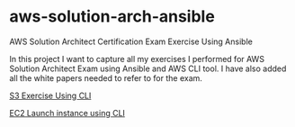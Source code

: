 # aws-solution-arch-ansible
AWS Solution Architect Certification Exam Exercise Using Ansible 

In this project I want to capture all my exercises I performed for AWS Solution Architect Exam using Ansible and AWS CLI tool. I have also added all the white papers needed to refer to for the exam.

[S3 Exercise Using CLI](https://github.com/utkaln/aws-solution-arch-ansible/blob/master/Ch2-S3)

[EC2 Launch instance using CLI](https://github.com/utkaln/aws-solution-arch-ansible/blob/master/EC2-Exercise.md)
